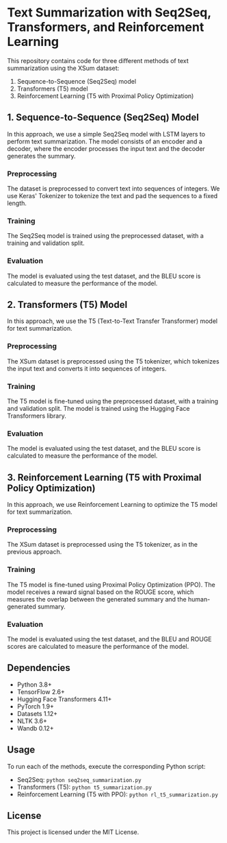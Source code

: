 # Text Summarization with Seq2Seq, Transformers, and Reinforcement Learning

This repository contains code for three different methods of text summarization using the XSum dataset:

1. Sequence-to-Sequence (Seq2Seq) model
2. Transformers (T5) model
3. Reinforcement Learning (T5 with Proximal Policy Optimization)

## 1. Sequence-to-Sequence (Seq2Seq) Model

In this approach, we use a simple Seq2Seq model with LSTM layers to perform text summarization. The model consists of an encoder and a decoder, where the encoder processes the input text and the decoder generates the summary.

### Preprocessing

The dataset is preprocessed to convert text into sequences of integers. We use Keras' Tokenizer to tokenize the text and pad the sequences to a fixed length.

### Training

The Seq2Seq model is trained using the preprocessed dataset, with a training and validation split.

### Evaluation

The model is evaluated using the test dataset, and the BLEU score is calculated to measure the performance of the model.

## 2. Transformers (T5) Model

In this approach, we use the T5 (Text-to-Text Transfer Transformer) model for text summarization.

### Preprocessing

The XSum dataset is preprocessed using the T5 tokenizer, which tokenizes the input text and converts it into sequences of integers.

### Training

The T5 model is fine-tuned using the preprocessed dataset, with a training and validation split. The model is trained using the Hugging Face Transformers library.

### Evaluation

The model is evaluated using the test dataset, and the BLEU score is calculated to measure the performance of the model.

## 3. Reinforcement Learning (T5 with Proximal Policy Optimization)

In this approach, we use Reinforcement Learning to optimize the T5 model for text summarization.

### Preprocessing

The XSum dataset is preprocessed using the T5 tokenizer, as in the previous approach.

### Training

The T5 model is fine-tuned using Proximal Policy Optimization (PPO). The model receives a reward signal based on the ROUGE score, which measures the overlap between the generated summary and the human-generated summary.

### Evaluation

The model is evaluated using the test dataset, and the BLEU and ROUGE scores are calculated to measure the performance of the model.

## Dependencies

- Python 3.8+
- TensorFlow 2.6+
- Hugging Face Transformers 4.11+
- PyTorch 1.9+
- Datasets 1.12+
- NLTK 3.6+
- Wandb 0.12+

## Usage

To run each of the methods, execute the corresponding Python script:

- Seq2Seq: `python seq2seq_summarization.py`
- Transformers (T5): `python t5_summarization.py`
- Reinforcement Learning (T5 with PPO): `python rl_t5_summarization.py`

## License

This project is licensed under the MIT License.
